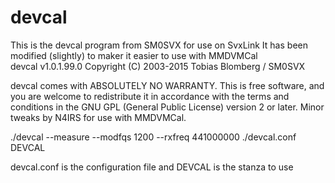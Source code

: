 # devcal
This is the devcal program from SM0SVX for use on SvxLink 
It has been modified (slightly) to maker it easier to use with MMDVMCal
\
devcal v1.0.1.99.0 Copyright (C) 2003-2015 Tobias Blomberg / SM0SVX

devcal comes with ABSOLUTELY NO WARRANTY. This is free software, and you
are welcome to redistribute it in accordance with the terms and conditions in
the GNU GPL (General Public License) version 2 or later.
Minor tweaks by N4IRS for use with MMDVMCal.

      
./devcal --measure --modfqs 1200 --rxfreq 441000000 ./devcal.conf DEVCAL

devcal.conf is the configuration file and DEVCAL is the stanza to use

